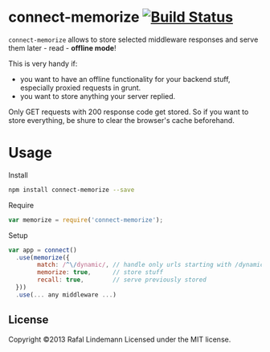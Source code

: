 connect-memorize [![Build Status](https://travis-ci.org/panrafal/connect-memorize.png)](https://travis-ci.org/panrafal/connect-memorize)
========================
`connect-memorize` allows to store selected middleware responses and serve them later - read - __offline mode__!

This is very handy if:

- you want to have an offline functionality for your backend stuff, especially proxied requests in grunt. 
- you want to store anything your server replied.

Only GET requests with 200 response code get stored. So if you want to store everything, be shure to
clear the browser's cache beforehand.

# Usage

Install

```bash
npm install connect-memorize --save
```

Require

```javascript
var memorize = require('connect-memorize');
```

Setup

```javascript
var app = connect()
  .use(memorize({
        match: /^\/dynamic/, // handle only urls starting with /dynamic
        memorize: true,      // store stuff
        recall: true,        // serve previously stored
  }))
  .use(... any middleware ...)
```


## License
Copyright &copy;2013 Rafal Lindemann
Licensed under the MIT license.
